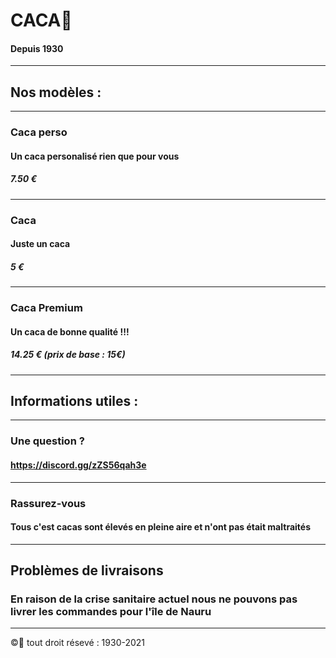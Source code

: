 # CACA💩
#### Depuis 1930
-----------------------------------------------
## Nos modèles :
-----------------------------------------------
### Caca perso
#### Un caca personalisé rien que pour vous
##### 7.50 €
-----------------------------------------------
### Caca
#### Juste un caca
##### 5 €
-----------------------------------------------
### Caca Premium
#### Un caca de bonne qualité !!!
##### 14.25 € (prix de base : 15€)
-----------------------------------------------
## Informations utiles :
-----------------------------------------------
### Une question ?
#### https://discord.gg/zZS56qah3e
-----------------------------------------------
### Rassurez-vous
#### Tous c'est cacas sont élevés en pleine aire et n'ont pas était maltraités
-----------------------------------------------
## Problèmes de livraisons
### En raison de la crise sanitaire actuel nous ne pouvons pas livrer les commandes pour l'île de Nauru
-----------------------------------------------

©💩 tout droit résevé : 1930-2021
